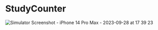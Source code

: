# StudyCounter

![Simulator Screenshot - iPhone 14 Pro Max - 2023-09-28 at 17 39 23](https://github.com/Ella-Kim913/StudyCounter/assets/132117916/b29915c4-0677-4198-a82c-3b0169a3775b)



